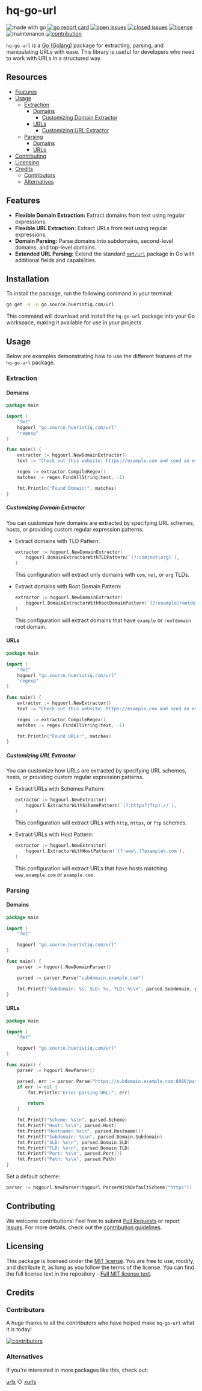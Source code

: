 # hq-go-url

![made with go](https://img.shields.io/badge/made%20with-Go-1E90FF.svg) [![go report card](https://goreportcard.com/badge/github.com/hueristiq/hq-go-url)](https://goreportcard.com/report/github.com/hueristiq/hq-go-url) [![open issues](https://img.shields.io/github/issues-raw/hueristiq/hq-go-url.svg?style=flat&color=1E90FF)](https://github.com/hueristiq/hq-go-url/issues?q=is:issue+is:open) [![closed issues](https://img.shields.io/github/issues-closed-raw/hueristiq/hq-go-url.svg?style=flat&color=1E90FF)](https://github.com/hueristiq/hq-go-url/issues?q=is:issue+is:closed) [![license](https://img.shields.io/badge/license-MIT-gray.svg?color=1E90FF)](https://github.com/hueristiq/hq-go-url/blob/master/LICENSE) ![maintenance](https://img.shields.io/badge/maintained%3F-yes-1E90FF.svg) [![contribution](https://img.shields.io/badge/contributions-welcome-1E90FF.svg)](https://github.com/hueristiq/hq-go-url/blob/master/CONTRIBUTING.md)

`hq-go-url` is a [Go (Golang)](http://golang.org/) package for extracting, parsing, and manipulating URLs with ease. This library is useful for developers who need to work with URLs in a structured way.

## Resources

* [Features](#features)
* [Usage](#usage)
	* [Extraction](#extraction)
		* [Domains](#domains)
			* [Customizing Domain Extractor](#customizing-domain-extractor)
		* [URLs](#urls)
			* [Customizing URL Extractor](#customizing-url-extractor)
	* [Parsing](#parsing)
		* [Domains](#domains)
		* [URLs](#urls)
* [Contributing](#contributing)
* [Licensing](#licensing)
* [Credits](#credits)
	* [Contributors](#contributors)
	* [Alternatives](#alternatives)

## Features

* **Flexible Domain Extraction:** Extract domains from text using regular expressions.
* **Flexible URL Extraction:** Extract URLs from text using regular expressions.
* **Domain Parsing:** Parse domains into subdomains, second-level domains, and top-level domains.
* **Extended URL Parsing:** Extend the standard [`net/url`](https://pkg.go.dev/net/url) package in Go with additional fields and capabilities.

## Installation

To install the package, run the following command in your terminal:

```bash
go get -v -u go.source.hueristiq.com/url
```

This command will download and install the `hq-go-url` package into your Go workspace, making it available for use in your projects.

## Usage

Below are examples demonstrating how to use the different features of the `hq-go-url` package.

### Extraction

#### Domains

```go
package main

import (
	"fmt"
	hqgourl "go.source.hueristiq.com/url"
	"regexp"
)

func main() {
	extractor := hqgourl.NewDomainExtractor()
	text := "Check out this website: https://example.com and send an email to info@example.com."

	regex := extractor.CompileRegex()
	matches := regex.FindAllString(text, -1)

	fmt.Println("Found Domain:", matches)
}
```

##### Customizing Domain Extractor

You can customize how domains are extracted by specifying URL schemes, hosts, or providing custom regular expression patterns.

* Extract domains with TLD Pattern:

	```go
	extractor := hqgourl.NewDomainExtractor(
		hqgourl.DomainExtractorWithTLDPattern(`(?:com|net|org)`),
	)
	```

	This configuration will extract only domains with `com`, `net`, or `org` TLDs.

* Extract domains with Root Domain Pattern:

	```go
	extractor := hqgourl.NewDomainExtractor(
		hqgourl.DomainExtractorWithRootDomainPattern(`(?:example|rootdomain)`), // Custom root domain pattern
	)
	```

	This configuration will extract domains that have `example` or `rootdomain` root domain.

#### URLs

```go
package main

import (
	"fmt"
	hqgourl "go.source.hueristiq.com/url"
	"regexp"
)

func main() {
	extractor := hqgourl.NewExtractor()
	text := "Check out this website: https://example.com and send an email to info@example.com."

	regex := extractor.CompileRegex()
	matches := regex.FindAllString(text, -1)

	fmt.Println("Found URLs:", matches)
}
```

##### Customizing URL Extractor

You can customize how URLs are extracted by specifying URL schemes, hosts, or providing custom regular expression patterns.

* Extract URLs with Schemes Pattern:

	```go
	extractor := hqgourl.NewExtractor(
		hqgourl.ExtractorWithSchemePattern(`(?:https?|ftp)://`),
	)
	```

	This configuration will extract URLs with `http`, `https`, or `ftp` schemes.

* Extract URLs with Host Pattern:

	```go
	extractor := hqgourl.NewExtractor(
		hqgourl.ExtractorWithHostPattern(`(?:www\.)?example\.com`),
	)

	```

	This configuration will extract URLs that have hosts matching `www.example.com` or `example.com`.

### Parsing

#### Domains

```go
package main

import (
	"fmt"

	hqgourl "go.source.hueristiq.com/url"
)

func main() {
	parser := hqgourl.NewDomainParser()

	parsed := parser.Parse("subdomain.example.com")

	fmt.Printf("Subdomain: %s, SLD: %s, TLD: %s\n", parsed.Subdomain, parsed.SLD, parsed.TLD)
}
```

#### URLs

```go
package main

import (
	"fmt"

	hqgourl "go.source.hueristiq.com/url"
)

func main() {
	parser := hqgourl.NewParser()

	parsed, err := parser.Parse("https://subdomain.example.com:8080/path/file.txt")
	if err != nil {
		fmt.Println("Error parsing URL:", err)

		return
	}

	fmt.Printf("Scheme: %s\n", parsed.Scheme)
	fmt.Printf("Host: %s\n", parsed.Host)
	fmt.Printf("Hostname: %s\n", parsed.Hostname())
	fmt.Printf("Subdomain: %s\n", parsed.Domain.Subdomain)
	fmt.Printf("SLD: %s\n", parsed.Domain.SLD)
	fmt.Printf("TLD: %s\n", parsed.Domain.TLD)
	fmt.Printf("Port: %s\n", parsed.Port())
	fmt.Printf("Path: %s\n", parsed.Path)
}
```

Set a default scheme:

```go
parser := hqgourl.NewParser(hqgourl.ParserWithDefaultScheme("https"))
```

## Contributing

We welcome contributions! Feel free to submit [Pull Requests](https://github.com/hueristiq/hq-go-url/pulls) or report [Issues](https://github.com/hueristiq/hq-go-url/issues). For more details, check out the [contribution guidelines](https://github.com/hueristiq/hq-go-url/blob/master/CONTRIBUTING.md).


## Licensing

This package is licensed under the [MIT license](https://opensource.org/license/mit). You are free to use, modify, and distribute it, as long as you follow the terms of the license. You can find the full license text in the repository - [Full MIT license text](https://github.com/hueristiq/hq-go-url/blob/master/LICENSE).

## Credits

### Contributors

A huge thanks to all the contributors who have helped make `hq-go-url` what it is today!

[![contributors](https://contrib.rocks/image?repo=hueristiq/hq-go-url&max=500)](https://github.com/hueristiq/hq-go-url/graphs/contributors)

### Alternatives

If you're interested in more packages like this, check out:

[urlx](https://github.com/goware/urlx) ◇ [xurls](https://github.com/mvdan/xurls)